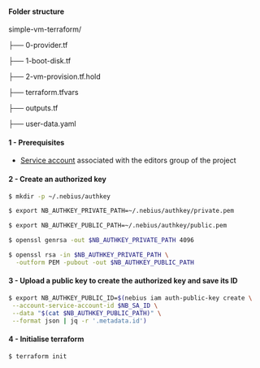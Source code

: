 #### Folder structure

simple-vm-terraform/

├── 0-provider.tf

├── 1-boot-disk.tf

├── 2-vm-provision.tf.hold

├── terraform.tfvars

├── outputs.tf

├── user-data.yaml



#### 1 - Prerequisites

- [Service account](https://github.com/rcardona-os/nebius-project/blob/main/tasks-basis/simple-vm-terraform.md) associated with the editors group of the project

#### 2 - Create an authorized key
```bash
$ mkdir -p ~/.nebius/authkey
```
```bash
$ export NB_AUTHKEY_PRIVATE_PATH=~/.nebius/authkey/private.pem
```
```bash
$ export NB_AUTHKEY_PUBLIC_PATH=~/.nebius/authkey/public.pem
```
```bash
$ openssl genrsa -out $NB_AUTHKEY_PRIVATE_PATH 4096
```
```bash
$ openssl rsa -in $NB_AUTHKEY_PRIVATE_PATH \
  -outform PEM -pubout -out $NB_AUTHKEY_PUBLIC_PATH
```

#### 3 - Upload a public key to create the authorized key and save its ID
```bash
$ export NB_AUTHKEY_PUBLIC_ID=$(nebius iam auth-public-key create \
 --account-service-account-id $NB_SA_ID \
 --data "$(cat $NB_AUTHKEY_PUBLIC_PATH)" \
 --format json | jq -r '.metadata.id')
```

#### 4 - Initialise terraform
```bash
$ terraform init
```

